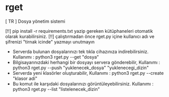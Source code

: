 # rget
[ TR ] Dosya yönetim sistemi

[!!] pip install -r requirements.txt yazip gereken kütüphaneleri otomatik olarak kurabilirsiniz.
[!!] çalıştırmadan önce rget.py içine kullanıcı adı ve şifrenizi "tirnak icinde" yazmayı unutmayın

 - Serverda bulunan dosyalarınızı tek tıkla cihazınıza indirebilirsiniz.
 Kullanımı : python3 rget.py --get "dosya"
 - Bilgisayarınızdaki herhangi bir dosyayı servera gönderebilir,
 Kullanımı : python3 rget.py --push "yuklenecek_dosya"   "yuklenecegi_dizin"
 - Serverda yeni klasörler oluşturabilir,
 Kullanımı : python3 rget.py --create "klasor adi"
 - Bu komut ile karşıdaki dosyalarınızı görüntüleyebilirsiniz.
 Kullanımı : python3 rget.py --list "listelenecek_dizin"
